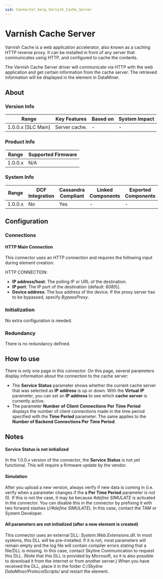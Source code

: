 ```yaml
---
uid: Connector_help_Varnish_Cache_Server
---
```


# Varnish Cache Server

Varnish Cache is a web application accelerator, also known as a caching HTTP reverse proxy. It can be installed in front of any server that communicates using HTTP, and configured to cache the contents.

The Varnish Cache Server driver will communicate via HTTP with the web application and get certain information from the cache server. The retrieved information will be displayed in the element in DataMiner.

## About

### Version Info

| **Range**            | **Key Features** | **Based on** | **System Impact** |
|----------------------|------------------|--------------|-------------------|
| 1.0.0.x \[SLC Main\] | Server cache.    | \-           | \-                |

### Product Info

| **Range** | **Supported Firmware** |
|-----------|------------------------|
| 1.0.0.x   | N/A                    |

### System Info

| **Range** | **DCF Integration** | **Cassandra Compliant** | **Linked Components** | **Exported Components** |
|-----------|---------------------|-------------------------|-----------------------|-------------------------|
| 1.0.0.x   | No                  | Yes                     | \-                    | \-                      |

## Configuration

### Connections

#### HTTP Main Connection

This connector uses an HTTP connection and requires the following input during element creation:

HTTP CONNECTION:

- **IP address/host**: The polling IP or URL of the destination.
- **IP port**: The IP port of the destination (default: *6085*)\].
- **Device address**: The bus address of the device. If the proxy server has to be bypassed, specify *BypassProxy*.

### Initialization

No extra configuration is needed.

### Redundancy

There is no redundancy defined.

## How to use

There is only one page in this connector. On this page, several parameters display information about the connection to the cache server:

- The **Service** **Status** parameter shows whether the current cache server that was selected as **IP** **address** is up or down. With the **Virtual** **IP** parameter, you can set an **IP** **address** to see which **cache** **server** is currently active.
- The parameter **Number** **of** **Client** **Connections** **Per** **Time** **Period** displays the number of client connections made in the time period specified with the **Time** **Period** parameter. The same applies to the **Number of Backend Connections Per Time Period**.

## Notes

#### Service Status is not initialized

In the 1.0.0.x version of the connector, the **Service Status** is not yet functional. This will require a firmware update by the vendor.

#### Simulation

After you upload a new version, always verify if new data is coming in (i.e. verify when a parameter changes if the **x Per Time Period** parameter is not 0).
If this is not the case, it may be because *\#define SIMULATE* is activated in the connector. You can disable this in the connector by prefixing it with two forward slashes (*//#define SIMULATE*).
In this case, contact the TAM or System Developer.

#### All parameters are not initialized (after a new element is created)

This connector uses an external DLL: *System.Web.Extensions.dll*. In most systems, this DLL will be pre-installed. If it is not, most parameters will remain empty and the log file will contain compiler errors stating that a file/DLL is missing.
In this case, contact Skyline Communication to request this DLL. (Note that this DLL is provided by Microsoft, so it is also possible to download it from the internet or from another server.)
When you have received the DLL, place it in the folder *C:/Skyline DataMiner/ProtocolScripts/* and restart the element.
